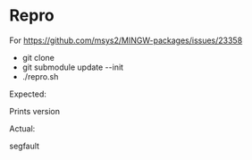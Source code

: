 # Repro

For https://github.com/msys2/MINGW-packages/issues/23358

* git clone
* git submodule update --init
* ./repro.sh

Expected:

Prints version

Actual:

segfault